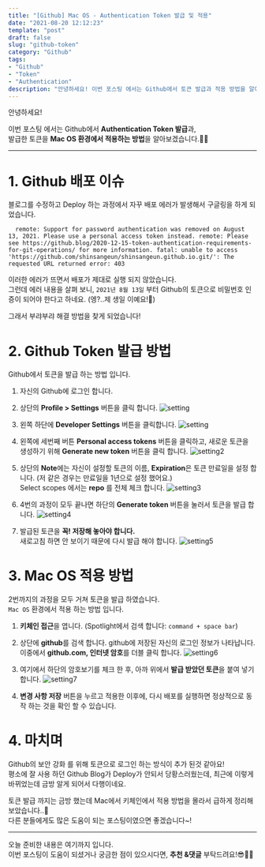 ```yaml
---
title: "[Github] Mac OS - Authentication Token 발급 및 적용"
date: "2021-08-20 12:12:23"
template: "post"
draft: false
slug: "github-token"
category: "Github"
tags:
- "Github"
- "Token"
- "Authentication"
description: "안녕하세요! 이번 포스팅 에서는 Github에서 토큰 발급과 적용 방법을 알아보겠습니다."
---
```


안녕하세요!

이번 포스팅 에서는 Github에서 **Authentication Token 발급**과,  
발급한 토큰을 **Mac OS 환경에서 적용하는 방법**을 알아보겠습니다.👨‍🏫

-----
# 1. Github 배포 이슈
블로그를 수정하고 Deploy 하는 과정에서 자꾸 배포 에러가 발생해서 구글링을 하게 되었습니다.

```
  remote: Support for password authentication was removed on August 13, 2021. Please use a personal access token instead. remote: Please see https://github.blog/2020-12-15-token-authentication-requirements-for-git-operations/ for more information. fatal: unable to access 'https://github.com/shinsangeun/shinsangeun.github.io.git/': The requested URL returned error: 403
```

이러한 에러가 뜨면서 배포가 제대로 실행 되지 않았습니다.  
그런데 에러 내용을 살펴 보니, `2021년 8월 13일` 부터 Github의 토큰으로 비밀번호 인증이 되어야 한다고 하네요.  (엥?..제 생일 이예요!🥳)

그래서 부랴부랴 해결 방법을 찾게 되었습니다!


# 2. Github Token 발급 방법
Github에서 토큰을 발급 하는 방법 입니다.

1. 자신의 Github에 로그인 합니다.
   
2. 상단의 **Profile > Settings** 버튼을 클릭 합니다.
   ![setting](../../../static/assets/images/github/token/git-profile-setting.png)
   
3. 왼쪽 하단에 **Developer Settings** 버튼을 클릭합니다.
   ![setting](../../../static/assets/images/github/token/git-developer-settings.png)
   
4. 왼쪽에 세번째 버튼 **Personal access tokens** 버튼을 클릭하고, 새로운 토큰을 생성하기 위해 **Generate new token** 버튼을 클릭 합니다.
   ![setting2](../../../static/assets/images/github/token/git-developer-settings2.png)

4. 상단의 **Note**에는 자신이 설정할 토큰의 이름, **Expiration**은 토큰 만료일을 설정 합니다. (저 같은 경우는 만료일을 1년으로 설정 했어요.)  
   Select scopes 에서는 **repo** 를 전체 체크 합니다.
   ![setting3](../../../static/assets/images/github/token/git-developer-settings3.png)

5. 4번의 과정이 모두 끝나면 하단의 **Generate token** 버튼을 눌러서 토큰을 발급 합니다.
    ![setting4](../../../static/assets/images/github/token/git-developer-settings4.png)

6. 발급된 토큰을 **꼭! 저장해 놓아야 합니다.**  
   새로고침 하면 안 보이기 때문에 다시 발급 해야 합니다.
   ![setting5](../../../static/assets/images/github/token/git-developer-settings5.png)


# 3. Mac OS 적용 방법
2번까지의 과정을 모두 거쳐 토큰을 발급 하였습니다.  
`Mac OS` 환경에서 적용 하는 방법 입니다.

1. **키체인 접근**을 엽니다. (Spotlight에서 검색 합니다: `command + space bar`)
   
2. 상단에 **github**를 검색 합니다.
   github에 저장된 자신의 로그인 정보가 나타납니다. 이중에서 **github.com, 인터넷 암호**를 더블 클릭 합니다.
   ![setting6](../../../static/assets/images/github/token/git-developer-settings6.png)
   
3. 여기에서 하단의 암호보기를 체크 한 후, 아까 위에서 **발급 받았던 토큰**을 붙여 넣기 합니다.
    ![setting7](../../../static/assets/images/github/token/git-developer-settings7.png)
   
4. **변경 사항 저장** 버튼을 누르고 적용한 이후에, 다시 배포를 실행하면 정상적으로 동작 하는 것을 확인 할 수 있습니다.


# 4. 마치며
Github의 보안 강화 를 위해 토큰으로 로그인 하는 방식이 추가 된것 같아요!  
평소에 잘 사용 하던 Github Blog가 Deploy가 안되서 당황스러웠는데, 최근에 이렇게 바뀌었는데 금방 알게 되어서 다행이네요.

토큰 발급 까지는 금방 했는데 Mac에서 키체인에서 적용 방법을 몰라서 급하게 정리해 보았습니다..🤯  
다른 분들에게도 많은 도움이 되는 포스팅이였으면 좋겠습니다~!

-----

오늘 준비한 내용은 여기까지 입니다.  
이번 포스팅이 도움이 되셨거나 궁금한 점이 있으시다면, **추천 &댓글** 부탁드려요!😎👍🏻